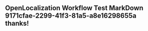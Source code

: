 <properties
ms.topic="hero-topic"
ms.test1="hero-topic"
ms.test2="test"/>


## OpenLocalization Workflow Test MarkDown 9171cfae-2299-41f3-81a5-a8e16298655a thanks!



<!--HONumber=Sep16_HO1-->


